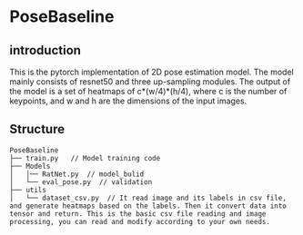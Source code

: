 # PoseBaseline
## introduction
This is the pytorch implementation of 2D pose estimation model. The model mainly consists of resnet50 and three up-sampling modules. The output of the model is a set of heatmaps of c*(w/4)*(h/4), where c is the number of keypoints, and w and h are the dimensions of the input images.

## Structure
```
PoseBaseline
├── train.py   // Model training code
├── Models
│   │── RatNet.py  // model_bulid
│   └── eval_pose.py  // validation
├── utils
│   └── dataset_csv.py  // It read image and its labels in csv file, and generate heatmaps based on the labels. Then it convert data into tensor and return. This is the basic csv file reading and image processing, you can read and modify according to your own needs.
```
